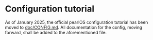 # Configuration tutorial
As of January 2025, the official pearlOS configuration
tutorial has been moved to [doc/CONFIG.md](https://github.com/ElisStaaf/pearlOS/blob/main/doc/CONFIG.md). All documentation for the config, moving forward, shall be
added to the aforementioned file.